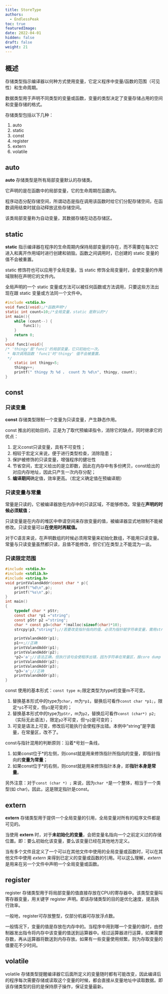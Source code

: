 ```yaml
---
title: StoreType
authors:
  - EndlessPeak
toc: true
featuredImage: 
date: 2022-04-01
hidden: false
draft: false
weight: 21
---
```


## 概述

存储类型指示编译器以何种方式使用变量，它定义程序中变量/函数的范围（可见性）和生命周期。

数据类型用于声明不同类型的变量或函数，变量的类型决定了变量存储占用的空间和变量存储的格式。

存储类型包括以下几种：

1. auto
2. static
3. const
4. register
5. extern
6. volatile

## auto

**auto** 存储类型是所有局部变量默认的存储类。

它声明的是在函数中的局部变量，它的生命周期在函数内。

程序动态分配存储空间，所谓动态是指在调用该函数时给它们分配存储空间，在函数调用结束时就自动释放这些存储空间。

该类局部变量称为自动变量，其数据存储在动态存储区。

## static

**static** 指示编译器在程序的生命周期内保持局部变量的存在，而不需要在每次它进入和离开作用域时进行创建和销毁。函数之间调用时，已创建的 static 变量的值不会被重置。

static 修饰符也可以应用于全局变量。当 static 修饰全局变量时，会使变量的作用域限制在声明它的文件内。

全局声明的一个 static 变量或方法可以被任何函数或方法调用，只要这些方法出现在跟 static 变量或方法同一个文件中。

```c
#include <stdio.h>
void func1(void);/*函数声明*/
static int count=10;/*全局变量，static 是默认的*/
int main(){
    while (count--) {
        func1();
    }
    return 0;
}
void func1(void){
/* 'thingy'是'func1'的局部变量，它只初始化一次。
 * 每次调用函数 'func1'时'thingy' 值不会被重置。
 */                
    static int thingy=5;
    thingy++;
    printf(" thingy 为 %d ， count 为 %d\n", thingy, count);
}
```

## const

### 只读变量

**const** 存储类型限制一个变量为只读变量，产生静态作用。

const 推出的初始目的，正是为了取代预编译指令，消除它的缺点，同时继承它的优点：

1. 定义const只读变量，具有不可变性；
2. 相较于宏定义来说，便于进行类型检查，消除隐患；
3. 保护被修饰的只读变量，增强程序的健壮性
4. 节省空间，宏定义给出的是立即数，因此在内存中有多份拷贝，const给出的对应内存地址，因此只产生一次内存分配；
5. **编译期间**确定值，效率更高。（宏定义确定值在预编译期）

### 只读变量与常量

常量是只读的，它被编译器放在内存中的只读区域，不能够修改。常量在**声明的时候必须赋值**；

只读变量是在内存的堆区中申请空间来存放变量的值，被编译器显式地限制不能被修改。只读变量可以**在使用时再赋值。**

对于C语言来说，在声明数组的时候必须用常量来初始化数组，不能用只读变量。常量与只读变量虽然都只读，且值不能修改，但它们在类型上不能混为一谈。

### 只读限定范围

```c
#include <stdio.h>
#include <stdlib.h>
#include <string.h>
void printValandAddr(const char * p){
    printf("%d\n",p);
    printf("%s\n",p);
}
int main()
{
    typedef char * pStr;
    const char *p1 ="string";
    const pStr p2 ="string";
    char * const p3=(char *)malloc(sizeof(char)*10);
    strcpy(p3,"string");//若要改变指针指向的值，必须为指针赋字符串变量，需用strcpy函数

    printValandAddr(p1);
    p1++;//正确
    printValandAddr(p1);
    printValandAddr(p2);
    *p2='a';//语法正确，但执行该句会使程序出错，因为字符串在常量区，报core dump
    printValandAddr(p2);
    printValandAddr(p3);
    *p3='a';//正确
    printValandAddr(p3);
}
```

const 使用的基本形式：`const type m;`限定类型为type的变量m不可变。

1. 替换基本形式中的type为`char`，m为`*p1`，替换后可看作`const char *p1;`，限定`*p1`不可变，但`p1`是可变的；
2. 替换基本形式中的type为`pStr`，m为`p2`，替换后可看作`const (char*) p2;`（实际无此语法），限定`p2`不可变，但`*p2`是可变的；
3. 可变是语法上可变，修改后可能执行会使程序出错。本例中“string”是字面量，在常量区，改不了。

const与指针混用的判断原则：沿着\*号划一条线，

1. 如果const位于\*的左侧，则const就是用来修饰指针所指向的变量，即指针指向的**变量为常量**；
2. 如果const位于\*的右侧，则const就是用来修饰指针本身，即**指针本身是常量**。

另外注意：对于`const (char *) ;` 来说，因为`char *`是一个整体，相当于一个类型(如 char)，因此，这是限定指针是const。

## extern

**extern** 存储类型用于提供一个全局变量的引用，全局变量对所有的程序文件都是可见的。

当使用 **extern** 时，对于**未初始化的变量**，会把变量名指向一个之前定义过的存储位置。即：要么初始化该变量，要么该变量已经在其他地方定义。

当有多个文件且定义了一个可以在其他文件中使用的全局变量或函数时，可以在其他文件中使用 *extern* 来得到已定义的变量或函数的引用。可以这么理解，*extern* 是用来在另一个文件中声明一个全局变量或函数。

## register

register 存储类型用于将局部变量的值直接存放在CPU的寄存器中。该类型变量叫寄存器变量，用关键字 register 声明。即该存储类型的目的是优化速度，提高执行效率。

一般地，register可存放整型，仅部分机器可存放浮点数。

一般情况下，变量的值是存放在内存中的。当程序中用到哪一个变量的值时，由控制器发出指令将内存中该变量的值送到运算器中。经过运算器进行运算，如果需要存数，再从运算器将数送到内存存放。如果有一些变量使用频繁，则为存取变量的值要花不少时间。

## volatile

volatile 存储类型提醒编译器它后面所定义的变量随时都有可能改变，因此编译后的程序每次需要存储或读取这个变量的时候，都会直接从变量地址中读取数据。即该存储类型的目的是保持原子操作，保证变量最新。
